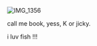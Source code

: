 ![IMG_1356](https://github.com/user-attachments/assets/d6ba38e7-6e1f-495f-9e2e-b99775fbc388)

call me book, yess, K or jicky.

i luv fish !!!

<!--
**Yess-es/Yess-es** is a ✨ _special_ ✨ repository because its `README.md` (this file) appears on your GitHub profile.

Here are some ideas to get you started:

- 🔭 I’m currently working on ...
- 🌱 I’m currently learning ...
- 👯 I’m looking to collaborate on ...
- 🤔 I’m looking for help with ...
- 💬 Ask me about ...
- 📫 How to reach me: ...
- 😄 Pronouns: ...
- ⚡ Fun fact: ...
-->
